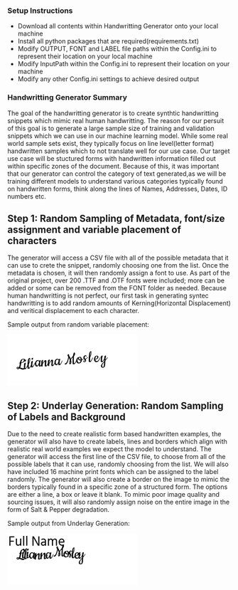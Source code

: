 ### Setup Instructions ###

* Download all contents within Handwritting Generator onto your local machine
* Install all python packages that are required(requirements.txt)
* Modify OUTPUT, FONT and LABEL file paths within the Config.ini to represent their location on your local machine
* Modify InputPath within the Config.ini to represent their location on your machine
* Modify any other Config.ini settings to achieve desired output


### Handwritting Generator Summary ###

The goal of the handwritting generator is to create synthtic handwritting snippets which mimic real human handwritting.
The reason for our persuit of this goal is to generate a large sample size of training and validation snippets which
we can use in our machine learning model. While some real world sample sets exist, they typically focus on line level(letter format)
handwritten samples which to not translate well for our use case. Our target use case will be stuctured forms with handwritten
information filled out within specific zones of the document. Because of this, it was important that our generator can control 
the category of text generated,as we will be training different models to understand various categories typically found on 
handwritten forms, think along the lines of Names, Addresses, Dates, ID numbers etc. 

## Step 1: Random Sampling of Metadata, font/size assignment and variable placement of characters

The generator will access a CSV file with all of the possible metadata that it can use to crete the snippet, randomly choosing
one from the list. Once the metadata is chosen, it will then randomly assign a font to use. As part of the original project, 
over 200 .TTF and .OTF fonts were included; more can be added or some can be removed from the FONT folder as needed. Because 
human handwritting is not perfect, our first task in generating syntec handwritting is to add random amounts of Kerning(Horizontal
Displacement) and veritical displacement to each character. 

Sample output from random variable placement:

![alt text](https://github.com/joaopauloucf/HWRecognizer/blob/main/Supporting/Report_Step1.gif "Variable Character Placement")

## Step 2: Underlay Generation: Random Sampling of Labels and Background

Due to the need to create realistic form based handwritten examples, the generator will also have to create labels, lines and borders
which align with realistic real world examples we expect the model to understand. The generator will access the first line of the CSV file,
to choose from all of the possible labels that it can use, randomly choosing from the list. We will also have included 16 machine print fonts which
can be assigned to the label randomly. The generator will also create a border on the image to mimic the borders typically found in a specific zone of 
a structured form. The options are either a line, a box or leave it blank. To mimic poor image quality and sourcing issues, it will also randomly assign 
noise on the entire image in the form of Salt & Pepper degradation.

Sample output from Underlay Generation:

![alt text](https://github.com/joaopauloucf/HWRecognizer/blob/main/Supporting/Report_Step2.gif "Underlay Generation")


